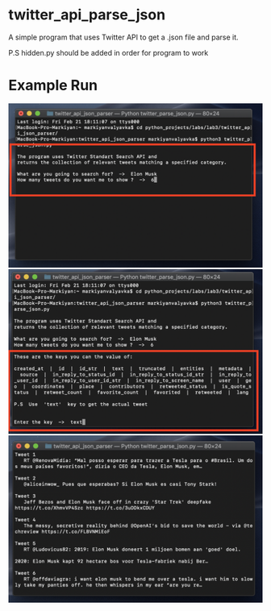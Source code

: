# twitter_api_parse_json
A simple program that uses Twitter API to get a .json file and parse it.

P.S hidden.py should be added in order for program to work

# Example Run

![](images/example1.png)
![](images/example2.png)
![](images/example3.png)

